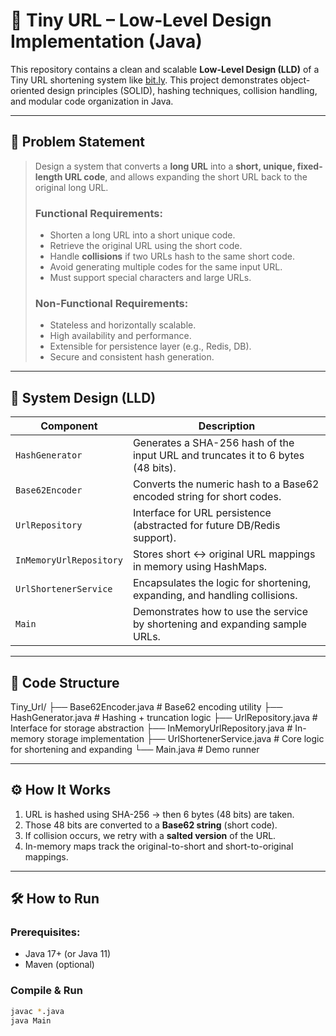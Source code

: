 # 🔗 Tiny URL – Low-Level Design Implementation (Java)

This repository contains a clean and scalable **Low-Level Design (LLD)** of a Tiny URL shortening system like [bit.ly](https://bit.ly/). This project demonstrates object-oriented design principles (SOLID), hashing techniques, collision handling, and modular code organization in Java.

---

## 📌 Problem Statement

> Design a system that converts a **long URL** into a **short, unique, fixed-length URL code**, and allows expanding the short URL back to the original long URL.  
>
> ### Functional Requirements:
> - Shorten a long URL into a short unique code.
> - Retrieve the original URL using the short code.
> - Handle **collisions** if two URLs hash to the same short code.
> - Avoid generating multiple codes for the same input URL.
> - Must support special characters and large URLs.
>
> ### Non-Functional Requirements:
> - Stateless and horizontally scalable.
> - High availability and performance.
> - Extensible for persistence layer (e.g., Redis, DB).
> - Secure and consistent hash generation.

---

## 🧠 System Design (LLD)

| Component | Description |
|----------|-------------|
| `HashGenerator` | Generates a SHA-256 hash of the input URL and truncates it to 6 bytes (48 bits). |
| `Base62Encoder` | Converts the numeric hash to a Base62 encoded string for short codes. |
| `UrlRepository` | Interface for URL persistence (abstracted for future DB/Redis support). |
| `InMemoryUrlRepository` | Stores short ↔ original URL mappings in memory using HashMaps. |
| `UrlShortenerService` | Encapsulates the logic for shortening, expanding, and handling collisions. |
| `Main` | Demonstrates how to use the service by shortening and expanding sample URLs. |

---

## 🧩 Code Structure
Tiny_Url/
├── Base62Encoder.java # Base62 encoding utility
├── HashGenerator.java # Hashing + truncation logic
├── UrlRepository.java # Interface for storage abstraction
├── InMemoryUrlRepository.java # In-memory storage implementation
├── UrlShortenerService.java # Core logic for shortening and expanding
└── Main.java # Demo runner


---

## ⚙️ How It Works

1. URL is hashed using SHA-256 → then 6 bytes (48 bits) are taken.
2. Those 48 bits are converted to a **Base62 string** (short code).
3. If collision occurs, we retry with a **salted version** of the URL.
4. In-memory maps track the original-to-short and short-to-original mappings.

---

## 🛠️ How to Run

### Prerequisites:
- Java 17+ (or Java 11)
- Maven (optional)

### Compile & Run

```bash
javac *.java
java Main

